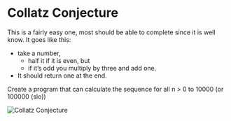 # Collatz Conjecture

This is a fairly easy one, most should be able to complete since it is well know. 
It goes like this:
- take a number, 
    - half it if it is even, but 
    - if it’s odd you multiply by three and add one. 
- It should return one at the end. 

Create a program that can calculate the sequence for all n > 0 to 10000 (or 100000 (slo))

![Collatz Conjecture](/images/collatz.png)

